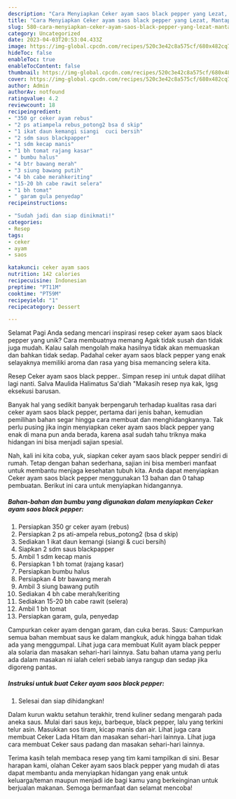 ```yaml
---
description: "Cara Menyiapkan Ceker ayam saos black pepper yang Lezat, Mantap"
title: "Cara Menyiapkan Ceker ayam saos black pepper yang Lezat, Mantap"
slug: 580-cara-menyiapkan-ceker-ayam-saos-black-pepper-yang-lezat-mantap
category: Uncategorized
date: 2023-04-03T20:53:04.433Z
image: https://img-global.cpcdn.com/recipes/520c3e42c8a575cf/680x482cq70/ceker-ayam-saos-black-pepper-foto-resep-utama.jpg
hideToc: false
enableToc: true
enableTocContent: false
thumbnail: https://img-global.cpcdn.com/recipes/520c3e42c8a575cf/680x482cq70/ceker-ayam-saos-black-pepper-foto-resep-utama.jpg
cover: https://img-global.cpcdn.com/recipes/520c3e42c8a575cf/680x482cq70/ceker-ayam-saos-black-pepper-foto-resep-utama.jpg
author: Admin
authorAv: notfound
ratingvalue: 4.2
reviewcount: 18
recipeingredient:
- "350 gr ceker ayam rebus"
- "2 ps atiampela rebus_potong2 bsa d skip"
- "1 ikat daun kemangi siangi  cuci bersih"
- "2 sdm saus blackpapper"
- "1 sdm kecap manis"
- "1 bh tomat rajang kasar"
- " bumbu halus"
- "4 btr bawang merah"
- "3 siung bawang putih"
- "4 bh cabe merahkeriting"
- "15-20 bh cabe rawit selera"
- "1 bh tomat"
- " garam gula penyedap"
recipeinstructions:

- "Sudah jadi dan siap dinikmati!"
categories:
- Resep
tags:
- ceker
- ayam
- saos

katakunci: ceker ayam saos 
nutrition: 142 calories
recipecuisine: Indonesian
preptime: "PT11M"
cooktime: "PT59M"
recipeyield: "1"
recipecategory: Dessert

---
```



Selamat Pagi Anda sedang mencari inspirasi resep ceker ayam saos black pepper yang unik? Cara membuatnya memang Agak tidak susah dan tidak juga mudah. Kalau salah mengolah maka hasilnya tidak akan memuaskan dan bahkan tidak sedap. Padahal ceker ayam saos black pepper yang enak selayaknya memiliki aroma dan rasa yang bisa memancing selera kita.


Resep Ceker ayam saos black pepper.. Simpan resep ini untuk dapat dilihat lagi nanti. Salva Maulida Halimatus Sa&#39;diah &#34;Makasih resep nya kak, lgsg eksekusi barusan.

Banyak hal yang sedikit banyak berpengaruh terhadap kualitas rasa dari ceker ayam saos black pepper, pertama dari jenis bahan, kemudian pemilihan bahan segar hingga cara membuat dan menghidangkannya. Tak perlu pusing jika ingin menyiapkan ceker ayam saos black pepper yang enak di mana pun anda berada, karena asal sudah tahu triknya maka hidangan ini bisa menjadi sajian spesial.


Nah, kali ini kita coba, yuk, siapkan ceker ayam saos black pepper sendiri di rumah. Tetap dengan bahan sederhana, sajian ini bisa memberi manfaat untuk membantu menjaga kesehatan tubuh kita. Anda dapat menyiapkan Ceker ayam saos black pepper menggunakan 13 bahan dan 0 tahap pembuatan. Berikut ini cara untuk menyiapkan hidangannya.

<!--inarticleads1-->

##### Bahan-bahan dan bumbu yang digunakan dalam menyiapkan Ceker ayam saos black pepper:

1. Persiapkan 350 gr ceker ayam (rebus)
1. Persiapkan 2 ps ati-ampela rebus_potong2 (bsa d skip)
1. Sediakan 1 ikat daun kemangi (siangi &amp; cuci bersih)
1. Siapkan 2 sdm saus blackpapper
1. Ambil 1 sdm kecap manis
1. Persiapkan 1 bh tomat (rajang kasar)
1. Persiapkan  bumbu halus
1. Persiapkan 4 btr bawang merah
1. Ambil 3 siung bawang putih
1. Sediakan 4 bh cabe merah/keriting
1. Sediakan 15-20 bh cabe rawit (selera)
1. Ambil 1 bh tomat
1. Persiapkan  garam, gula, penyedap


Campurkan ceker ayam dengan garam, dan cuka beras. Saus: Campurkan semua bahan membuat saus ke dalam mangkuk, aduk hingga bahan tidak ada yang menggumpal. Lihat juga cara membuat Kulit ayam black pepper ala solaria dan masakan sehari-hari lainnya. Satu bahan utama yang perlu ada dalam masakan ni ialah celeri sebab ianya rangup dan sedap jika digoreng pantas. 

<!--inarticleads2-->

##### Instruksi untuk buat Ceker ayam saos black pepper:


1. Selesai dan siap dihidangkan!

Dalam kurun waktu setahun terakhir, trend kuliner sedang mengarah pada aneka saus. Mulai dari saus keju, barbeque, black pepper, lalu yang terkini telur asin. Masukkan sos tiram, kicap manis dan air. Lihat juga cara membuat Ceker Lada Hitam dan masakan sehari-hari lainnya. Lihat juga cara membuat Ceker saus padang dan masakan sehari-hari lainnya. 

Terima kasih telah membaca resep yang tim kami tampilkan di sini. Besar harapan kami, olahan Ceker ayam saos black pepper yang mudah di atas dapat membantu anda menyiapkan hidangan yang enak untuk keluarga/teman maupun menjadi ide bagi kamu yang berkeinginan untuk berjualan makanan. Semoga bermanfaat dan selamat mencoba!
